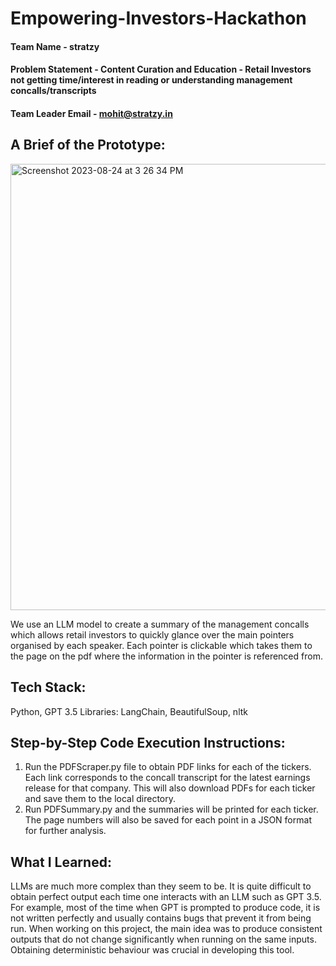 # Empowering-Investors-Hackathon

#### Team Name - stratzy
#### Problem Statement - Content Curation and Education - Retail Investors not getting time/interest in reading or understanding management concalls/transcripts
#### Team Leader Email - mohit@stratzy.in

## A Brief of the Prototype:
<img width="714" alt="Screenshot 2023-08-24 at 3 26 34 PM" src="https://github.com/ved115/Empowering-Investors-Hackathon/assets/7903563/3489b977-f02c-4f0b-88ea-e7d99b2460ce">

  We use an LLM model to create a summary of the management concalls which allows retail investors to quickly glance over the main pointers organised by each speaker. Each pointer is clickable which takes them to the page on the pdf where the information in the pointer is referenced from.
  
## Tech Stack: 
   Python, GPT 3.5
   Libraries: LangChain, BeautifulSoup, nltk
   
## Step-by-Step Code Execution Instructions:
  1. Run the PDFScraper.py file to obtain PDF links for each of the tickers. Each link corresponds to the concall transcript for the latest earnings release for that company. This will also download PDFs for each ticker and save them to the local directory.
  2. Run PDFSummary.py and the summaries will be printed for each ticker. The page numbers will also be saved for each point in a JSON format for further analysis.
  
## What I Learned:
   LLMs are much more complex than they seem to be. It is quite difficult to obtain perfect output each time one interacts with an LLM such as GPT 3.5. For example, most of the time when GPT is prompted to produce code, it is not written perfectly and usually contains bugs that prevent it from being run. When working on this project, the main idea was to produce consistent outputs that do not change significantly when running on the same inputs. Obtaining deterministic behaviour was crucial in developing this tool.
